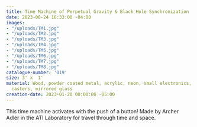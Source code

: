 ```yaml
---
title: Time Machine of Perpetual Gravity & Black Hole Synchronization
date: 2023-08-24 16:33:00 -04:00
images:
- "/uploads/TM1.jpg"
- "/uploads/TM2.jpg"
- "/uploads/TM3.jpg"
- "/uploads/TM4.jpg"
- "/uploads/TM5.jpg"
- "/uploads/TM6.jpg"
- "/uploads/TM7.jpg"
- "/uploads/TM8.jpg"
catalogue-number: '019'
size: 3' x  1'
material: Wood, powder coated metal, acrylic, neon, small electronics, rubber tube,
  casters, mirrored glass
creation-date: 2023-01-20 00:00:00 -05:00
---
```


This time machine activates with the push of a button!
Made by Archer Adler in the ATI Laboratory for travel through time and space. 